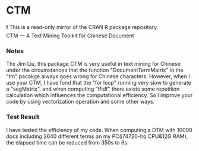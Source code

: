 # CTM
:exclamation: This is a read-only mirror of the CRAN R package repository.  CTM — A Text Mining Toolkit for Chinese Document  

### Notes
Thx Jim Liu, this package CTM is very useful in text mining for Chinese under the circumstances 
that the function "DocumentTermMatrix" in the "tm" pacakge always  goes wrong for Chinese characters. 
However, when I use your CTM, I have fond that the "for loop" running very slow  to generate a "segMatrix", 
and when computing "tfidf" there exists some repetition calculation which influences the computational efficiency. 
So I improve your code by using vectorization operation and some other ways. 

### Test Result
I have tested the efficiency of my code. When computing a DTM with 10000 docs including 2640 different terms on my PC(i74720-hq CPU&12G RAM), the elapsed time can be  reduced from 350s to 6s.

